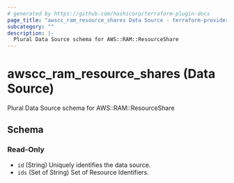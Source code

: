 ```yaml
---
# generated by https://github.com/hashicorp/terraform-plugin-docs
page_title: "awscc_ram_resource_shares Data Source - terraform-provider-awscc"
subcategory: ""
description: |-
  Plural Data Source schema for AWS::RAM::ResourceShare
---
```


# awscc_ram_resource_shares (Data Source)

Plural Data Source schema for AWS::RAM::ResourceShare



<!-- schema generated by tfplugindocs -->
## Schema

### Read-Only

- `id` (String) Uniquely identifies the data source.
- `ids` (Set of String) Set of Resource Identifiers.
